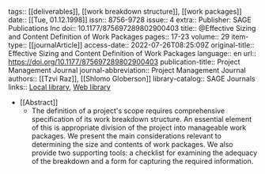tags:: [[deliverables]], [[work breakdown structure]], [[work packages]]
date:: [[Tue, 01.12.1998]]
issn:: 8756-9728
issue:: 4
extra:: Publisher: SAGE Publications Inc
doi:: 10.1177/875697289802900403
title:: @Effective Sizing and Content Definition of Work Packages
pages:: 17-23
volume:: 29
item-type:: [[journalArticle]]
access-date:: 2022-07-26T08:25:09Z
original-title:: Effective Sizing and Content Definition of Work Packages
language:: en
url:: https://doi.org/10.1177/875697289802900403
publication-title:: Project Management Journal
journal-abbreviation:: Project Management Journal
authors:: [[Tzvi Raz]], [[Shlomo Globerson]]
library-catalog:: SAGE Journals
links:: [Local library](zotero://select/library/items/WS8SI9YN), [Web library](https://www.zotero.org/users/6520516/items/WS8SI9YN)

- [[Abstract]]
	- The definition of a project's scope requires comprehensive specification of its work breakdown structure. An essential element of this is appropriate division of the project into manageable work packages. We present the main considerations relevant to determining the size and contents of work packages. We also provide two supporting tools: a checklist for examining the adequacy of the breakdown and a form for capturing the required information.